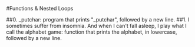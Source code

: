 #Functions & Nested Loops

##0. _putchar: program that prints "_putchar", followed by a new line.
##1. I sometimes suffer from insomnia. And when I can't fall asleep, I play what I call the alphabet game:
function that prints the alphabet, in lowercase, followed by a new line.
